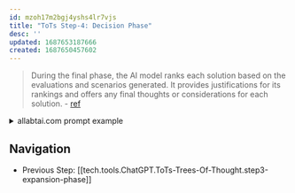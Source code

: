 ```yaml
---
id: mzoh17m2bgj4yshs4lr7vjs
title: "ToTs Step-4: Decision Phase"
desc: ''
updated: 1687653187666
created: 1687650457602
---
```



> During the final phase, the AI model ranks each solution based on the evaluations and scenarios generated. It provides justifications for its rankings and offers any final thoughts or considerations for each solution. - [ref](https://www.allabtai.com/chatgpt-tree-of-thoughts-prompt-engineering/)

<details>
<summary>allabtai.com prompt example</summary>

> Prompt: Based on the evaluations and scenarios, rank the solutions in order of promise. Provide a justification for each ranking and offer any final thoughts or considerations for each solution - [ref](https://www.allabtai.com/the-tree-of-thoughts-prompt-template/)
</details>

## Navigation
- Previous Step: [[tech.tools.ChatGPT.ToTs-Trees-Of-Thought.step3-expansion-phase]]
